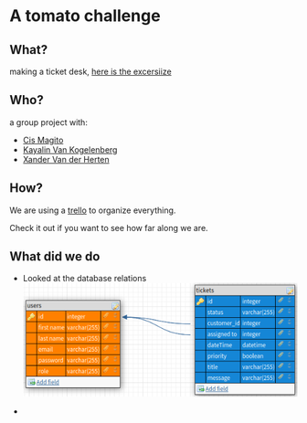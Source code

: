# A tomato challenge

## What?

making a ticket desk, [here is the excersiize](readme/excersize.md)

## Who? 

a group project with:
- [Cis Magito](https://github.com/Beardificent)
- [Kayalin Van Kogelenberg](https://github.com/MonoraxXiV)
- [Xander Van der Herten](https://github.com/xandervdh)

## How?

We are using a [trello](https://trello.com/b/fJQVglRm/atomato-project) to organize everything.

Check it out if you want to see how far along we are.

## What did we do

- Looked at the database relations
![database](readme/db.png)

- 